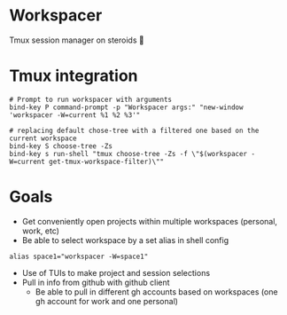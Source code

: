 # Workspacer
Tmux session manager on steroids 💉

# Tmux integration
```
# Prompt to run workspacer with arguments
bind-key P command-prompt -p "Workspacer args:" "new-window 'workspacer -W=current %1 %2 %3'"

# replacing default chose-tree with a filtered one based on the current workspace
bind-key S choose-tree -Zs
bind-key s run-shell "tmux choose-tree -Zs -f \"$(workspacer -W=current get-tmux-workspace-filter)\""
```



# Goals
- Get conveniently open projects within multiple workspaces (personal, work, etc)
- Be able to select workspace by a set alias in shell config 
```
alias space1="workspacer -W=space1" 
```
- Use of TUIs to make project and session selections
- Pull in info from github with github client
    - Be able to pull in different gh accounts based on workspaces (one gh account for work and one personal)

